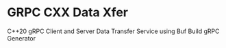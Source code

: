 # GRPC CXX Data Xfer
C++20 gRPC Client and Server Data Transfer Service using Buf Build gRPC Generator
